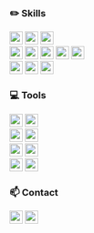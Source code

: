 <!--<a href="https://git.io/typing-svg"><img src="https://readme-typing-svg.demolab.com?font=Modak&size=45&duration=3000&pause=1000&color=000000&center=true&vCenter=true&width=500&height=100&lines=Hello%2C+World!+I'm+jieun!" alt="Typing SVG" /></a>-->

<h3>✏️ Skills</h3> 
<div> 
  <!-- Languages -->
  <img src="https://img.shields.io/badge/Java-007396?style=flat&logo=java&logoColor=white" style="height:23px;" /> 
  <img src="https://img.shields.io/badge/JavaScript-F7DF1E?style=flat&logo=javascript&logoColor=black" style="height:23px;" /> 
  <img src="https://img.shields.io/badge/TypeScript-3178C6?style=flat&logo=typescript&logoColor=white" style="height:23px;" /> 
  <br/>
  <!-- Frameworks / Backend -->
  <img src="https://img.shields.io/badge/Spring-6DB33F?style=flat&logo=spring&logoColor=white" style="height:23px;" /> 
  <img src="https://img.shields.io/badge/Node.js-339933?style=flat&logo=node.js&logoColor=white" style="height:23px;" />
  <img src="https://img.shields.io/badge/NestJS-E0234E?style=flat&logo=nestjs&logoColor=white" style="height:23px;" />
  <img src="https://img.shields.io/badge/JWT-000000?style=flat&logo=jsonwebtokens&logoColor=white" style="height:23px;" />
  <img src="https://img.shields.io/badge/Socket.IO-010101?style=flat&logo=socketdotio&logoColor=white" style="height:23px;" />
  <br/>
  <!-- Database / ORM -->
  <img src="https://img.shields.io/badge/MySQL-4479A1?style=flat&logo=mysql&logoColor=white" style="height:23px;" /> 
  <img src="https://img.shields.io/badge/PostgreSQL-4169E1?style=flat&logo=postgresql&logoColor=white" style="height:23px;" />
  <img src="https://img.shields.io/badge/Prisma-2D3748?style=flat&logo=prisma&logoColor=white" style="height:23px;" />
</div>

<h3>💻 Tools</h3>
<div>
  <!-- Version Control -->
  <img src="https://img.shields.io/badge/Git-F05032?style=flat&logo=git&logoColor=white" style="height:23px;" /> 
  <img src="https://img.shields.io/badge/GitHub-181717?style=flat&logo=github&logoColor=white" style="height:23px;" />
  <br/>
  <!-- API Documentation / Testing -->
  <img src="https://img.shields.io/badge/Swagger-85EA2D?style=flat&logo=swagger&logoColor=black" style="height:23px;" />
  <img src="https://img.shields.io/badge/Postman-FF6C37?style=flat&logo=postman&logoColor=white" style="height:23px;" />
  <br/>
  <!-- Dev Tools / Linter / Formatter -->
  <img src="https://img.shields.io/badge/Prettier-F7B93E?style=flat&logo=prettier&logoColor=black" style="height:23px;" />
  <img src="https://img.shields.io/badge/ESLint-4B32C3?style=flat&logo=eslint&logoColor=white" style="height:23px;" />
  <br/>
  <!-- Infra / DevOps -->
  <img src="https://img.shields.io/badge/Docker-2496ED?style=flat&logo=docker&logoColor=white" style="height:23px;" />
  <img src="https://img.shields.io/badge/Traefik-24A1C1?style=flat&logo=traefikproxy&logoColor=white" style="height:23px;" />
</div>

<h3>📫 Contact</h3> 
<div> 
  <a href="https://yje44428.tistory.com"><img src="https://img.shields.io/badge/TISTORY-FF5722?style=flat&logo=tistory&logoColor=ffffff" style="height:23px;" /></a> 
  <a href="mailto:c0d1ngyje@gmail.com"><img src="https://img.shields.io/badge/Gmail-D14836?style=flat&logo=gmail&logoColor=white" style="height:23px;" /></a> 
</div> 

<!-- 
<h3>📊 GitHub Stats</h3> 
<div> 
  <a href="https://github.com/yxxjxxeee"><img src="https://github-readme-stats.vercel.app/api?username=yxxjxxeee&hide=stars&count_private=true" alt="yxxjxxeee's GitHub stats"/></a> 
  <a href="https://github.com/yxxjxxeee"><img src="https://github-readme-stats.vercel.app/api/top-langs/?username=yxxjxxeee&layout=compact" alt="Top languages"/></a> 
</div>
-->
